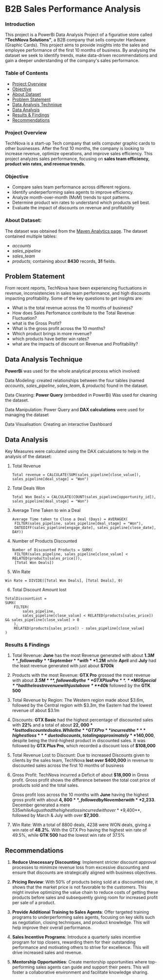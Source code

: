 # B2B Sales Performance Analysis

### Introduction
This project is a PowerBi Data Analysis Project of a figurative store called **“TechNova Solutions”**, a B2B company that sells computer Hardware (Graphic Cards). 
This project aims to provide insights into the sales and employee performance of the first 10 months of business. By analysing the dataset we seek to identify trends, make data-driven recommendations and gain a deeper understanding of the company's sales performance.

### Table of Contents
- [Project Overview](#project-overview)
- [Objective](#objective)
- [About Dataset](#about-dataset)
- [Problem Statement](#problem-statement)
- [Data Analysis Technique](#data-analysis-technique)
- [Data Analysis](#data-analysis)
- [Results & Findings](#results-&-findings)
- [Recommendations](#recommendations)





### Project Overview


TechNova is a start-up Tech company that sells computer graphic cards to other businesses. After the first 10 months, the company is looking to increase revenue, optimize operations, and improve sales efficiency. This project analyzes sales performance, focusing on **sales team efficiency, product win rates, and revenue trends.**

 ### Objective
- Compare sales team performance across different regions.
- Identify underperforming sales agents to improve efficiency.
- Analyze month-over-month (MoM) trends to spot patterns.
- Determine product win rates to understand which products sell best.
- Evaluate the impact of discounts on revenue and profitability

### About Dataset:

The dataset was obtained from the [Maven Analytics page](https://mavenanalytics.io/data-playground?order=date_added%2Cdesc&page=3&pageSize=5).
The dataset contained multiple tables:
- *accounts*
- *sales_pipeline*
-  *sales_team*
- *products*;
containing about **8430** records, **31** fields.

Problem Statement 
------
From recent reports, TechNova have been experiencing fluctuations in revenue, inconsistencies in sales team performance, and high discounts impacting profitability. 
Some of the key questions to get insights are:

- What is the total revenue across the 10 months of business?
- How does Sales Perfomance contribute to the Total Revenue Fluctuation?
- what is the Gross Profit?
- What is the gross profit across the 10 months?
- Which product brings in more revenue?
- which products have better win rates?
- what are the impacts of discount on Revenue and Profitability?

Data Analysis Technique
-----
**PowerBi** was used for the whole analytical process which involved: 

 Data Modeling: created relationships between the four tables (named *accounts*, *sales_pipeline*, *sales_team*, & *products*) found in the dataset.
 
 Data Cleaning: **Power Query** (embedded in PowerBi) Was used for cleaning the dataset.
 
 Data Manipulation: Power Query and **DAX calculations** were used for managing the dataset
 
 Data Visualisation: Creating an interactive Dashboard


Data Analysis
----
Key Measures were calculated using the DAX calculations to help in the analysis of the dataset:

1. Total Revenue
   ```DAX
   Total revenue = CALCULATE(SUM(sales_pipeline[close_value]), sales_pipeline[deal_stage] = "Won")
   ```
2. Total Deals Won
   ```DAX
   Total Won Deals = CALCULATE(COUNT(sales_pipeline[opportunity_id]), sales_pipeline[deal_stage] = "Won")
   ```
3. Average Time Taken to win a Deal
   ```DAX
   Average Time taken to Close a Deal (Days) = AVERAGEX(
    FILTER(sales_pipeline, sales_pipeline[deal_stage] = "Won"),
    DATEDIFF(sales_pipeline[engage_date], sales_pipeline[close_date], DAY))
   ```
4. Number of Products Discounted
   ```DAX
   Number of Discounted Products = SUMX(
    FILTER(sales_pipeline, sales_pipeline[close_value] < RELATED(products[sales_price])),
    [Total Won Deals])
   ```
5. Win Rate
```DAX
Win Rate = DIVIDE([Total Won Deals], [Total Deals], 0)
```
6. Total Discount Amount lost
```DAX Calculation
TotalDiscountLost = 
SUMX(
    FILTER(
        sales_pipeline, 
        sales_pipeline[close_value] < RELATED(products[sales_price]) && sales_pipeline[close_value] > 0
    ), 
    RELATED(products[sales_price]) - sales_pipeline[close_value]
)
```


### Results & Findings

1. Total Revenue:
   **June** has the most Revenue generated with about **$1.3M**, followed by **September** with **$1.2M** while
   **April** and **July** had the least revenue generated with just about **$700k**

2. Products with the most Revenue:
   **GTX Pro** grossed the most revenue with about ***$3.5M***, followed by the **GTX Plus Pro**. **MG Special** had the least revenue with just above ***$40k*** followed
   by the **GTK 500**

3. Total Revenue by Region:
   The Western region made about $3.6m, followed by the Central region with $3.3m, the Eastern had the lowest revenue of about $3.1m


4. Discounts:
   **GTX Basic** had the highest percentage of discounted sales with **22%** and a total of about **$22,000** lost to discounted sales.
   While the **GTX Pro** incurred the ***highest loss*** due to discounts, totaling approximately **$140,000**, despite being the third-highest product in discounted sales.
   It was followed by **GTX Plus Pro**, which recorded a discount loss of **$108,000**

5. Total Revenue Lost to Discount:
   Due to increased Discounts given to clients by the sales team, TechNova **lost over $400,000** in revenue to discounted sales across the first 10 months of business

6. Gross Profit:
   TechNova incurred a Deficit of about **$18,000** in Gross profit. Gross profit shows the difference between the total cost price of products sold and the total sales.
   
   Gross profit loss across the 10 months with **June** having the highest gross profit with about **$4,800**, followed by November with **$2,233**. 
   December generated a mere $535 while August had the highest loss incurred with over **$9,400**, followed by March & July with over **$7,300**.

7. Win Rate:
   With a total of 8800 deals, 4238 were WON deals, giving a win rate of **48.2%**.
   With the GTX Pro having the highest win rate of 49.5%, while **GTK 500** had the lowest win rate of 37.5%

   

Recommendations
-----
1. **Reduce Unecessary Discounting**: Implement stricter discount approval processes to minimize revenue loss from excessive discounting and ensure that discounts are strategically aligned with business objectives.

2. **Pricing Review**: With 50% of products being sold at a discounted rate, it shows that the market price is not favorable to the customers. 
This might involve optimizing the value chain to reduce costs of getting these products before sales and subsequently giving room for increased profit per sale of a product.

3. **Provide Additional Training to Sales Agents**: Offer targeted training programs to underperforming sales agents, focusing on key skills such as negotiation, closing techniques, and product knowledge. This will help improve their overall performance.

4. **Sales Incentive Programs**: Introduce a quarterly sales incentive program for top closers, rewarding them for their outstanding performance and motivating others to strive for excellence. This will drive increased sales and revenue.

5. **Mentorship Opportunities**: Create mentorship opportunities where top-performing sales agents can guide and support their peers. This will foster a collaborative environment and facilitate knowledge sharing.


 

